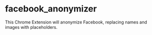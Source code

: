 facebook_anonymizer
===================

This Chrome Extension will anonymize Facebook, replacing names and images with placeholders.
